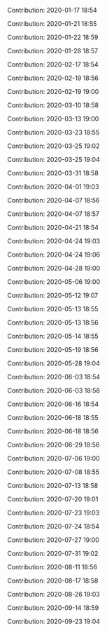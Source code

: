 Contribution: 2020-01-17 18:54

Contribution: 2020-01-21 18:55

Contribution: 2020-01-22 18:59

Contribution: 2020-01-28 18:57

Contribution: 2020-02-17 18:54

Contribution: 2020-02-19 18:56

Contribution: 2020-02-19 19:00

Contribution: 2020-03-10 18:58

Contribution: 2020-03-13 19:00

Contribution: 2020-03-23 18:55

Contribution: 2020-03-25 19:02

Contribution: 2020-03-25 19:04

Contribution: 2020-03-31 18:58

Contribution: 2020-04-01 19:03

Contribution: 2020-04-07 18:56

Contribution: 2020-04-07 18:57

Contribution: 2020-04-21 18:54

Contribution: 2020-04-24 19:03

Contribution: 2020-04-24 19:06

Contribution: 2020-04-28 19:00

Contribution: 2020-05-06 19:00

Contribution: 2020-05-12 19:07

Contribution: 2020-05-13 18:55

Contribution: 2020-05-13 18:56

Contribution: 2020-05-14 18:55

Contribution: 2020-05-19 18:56

Contribution: 2020-05-28 19:04

Contribution: 2020-06-03 18:54

Contribution: 2020-06-03 18:58

Contribution: 2020-06-16 18:54

Contribution: 2020-06-18 18:55

Contribution: 2020-06-18 18:56

Contribution: 2020-06-29 18:56

Contribution: 2020-07-06 19:00

Contribution: 2020-07-08 18:55

Contribution: 2020-07-13 18:58

Contribution: 2020-07-20 19:01

Contribution: 2020-07-23 19:03

Contribution: 2020-07-24 18:54

Contribution: 2020-07-27 19:00

Contribution: 2020-07-31 19:02

Contribution: 2020-08-11 18:56

Contribution: 2020-08-17 18:58

Contribution: 2020-08-26 19:03

Contribution: 2020-09-14 18:59

Contribution: 2020-09-23 19:04

